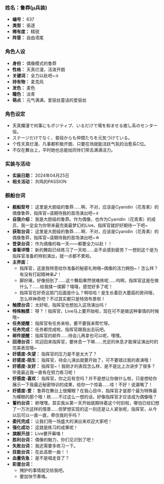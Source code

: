 ### 姓名：鲁莽(μ兵装)
* **编号：** 637
* **类型：** 驱逐
* **稀有度：** 精锐
* **阵营：** 自由鸢尾


### 角色人设
* **身份：** 偶像模式的鲁莽
* **性格：** 天真烂漫，活泼开朗
* **关键词：** 全力以赴吧~✰
* **持有物：** 麦克风
* **发色：** 麦色
* **瞳色：** 淡青
* **萌点：** 元气满满，爱丽丝童话的爱丽丝


### 角色设定
* 天真爛漫で何事にもポジティブ、いるだけで場を和ませる癒し系のセンター役。
* ステージだけでなく、普段からも仲間たちを元気づけている。
* 个性天真烂漫、凡事都积极开朗、只要在场就能活跃气氛的治愈系C位。
* 不仅在舞台上，平时她也总能给同伴们带去满满活力。


### 实装与活动
* **实装日期：** 2024年04月25日
* **相关活动：** 共鸣的PASSION


### 舰船台词
* **舰船型号：** 这里是大胆级的鲁莽……啊、不对，应该是Cyanidin（花青素）的偶像鲁莽，指挥官~请期待我的首场演出吧~✰
* **自我介绍：** 我是大胆级的鲁莽。作为偶像，也作为Cyanidin（花青素）的成员，我一定会为你带来最完美最梦幻的Live，指挥官就好好期待一下吧~
* **获取台词：** 这里是大胆级的鲁莽……啊、不对，应该是Cyanidin（花青素）的偶像鲁莽，指挥官~请期待我的首场演出吧~☆
* **登录台词：** 作为偶像的每一天——都要全力以赴！！
* **查看详情：** 新的舞蹈已经练习了一天啦……会不会感到疲劳？一想到这个是为指挥官准备的特别演出，就一点都不累啦。
* **主界面：**
  * 指挥官，这是我特意给你准备的秘密礼物哦~偶像的活力拥抱~！怎么样？有没有打起精神来♪！
  * 脚好痛，好像扭到了……这个舞蹈果然很难练呢……呜啊，指挥官这是在做什么？……给我揉一揉脚？嘻嘻，感觉好多了呢！
  * 指挥官在好奇这扇门后面是什么？啊哈哈！是生长着巨大蘑菇的房间哦，怎么样神奇吧？不过其实都只是特效布景啦！
* **触摸台词：** 太好啦，指挥官也想加入这场演出吗！
* **特殊触摸：** 呀？！指挥官，Live马上要开始啦，现在可不是做这种事情的时候哦~
* **任务提醒：** 指挥官有任务来啦，要不要我来帮忙呀。
* **任务完成：** 任务都完成啦，指挥官跟我出去玩吧。
* **邮件提醒：** 指挥官的邮件……待会儿再拿也可以呢，嘿嘿。
* **回港台词：** 欢迎回来指挥官，要休息一下嘛……充足的休息才能保证演出时的完美表现哦~
* **好感度-失望：** 指挥官的压力是不是太大了？
* **好感度-陌生：** 指挥官，待会儿演出就要开始了，可不要错过我的表演哦！
* **好感度-友好：** 指挥官~！我刚才的表现怎么样，是不是比上次进步了很多？毕竟最近我一直有在努力练习呢！
* **好感度-喜欢：** 指挥官，你之后有空吗？并不是想让你做什么啦，只是想给你展示一下我最近秘密特训的成果，给你一个惊喜……哇！不好！说漏嘴了！
* **好感度-爱：** 鲁莽在舞台上很耀眼？在我心目中，指挥官才是那个最为特殊最为耀眼的那个哦！欸……不过这么一想的话，好像指挥官才应该成为偶像哦？
* **誓约台词：** 欸嘿嘿，其实我从第一天开始就期待着这个时刻啦，哪怕已经幻想了一万次这样的情景……但梦想实现的这一刻还是让人紧张呢，指挥官，从今以后可以一直一直，牵住我的手吗？
* **委托完成：** 让我们用一场盛大的演出来欢迎大家吧！
* **强化成功：** 这就是练习的成果呢！
* **旗舰开战：** Live要开幕咯！
* **胜利台词：** 偶像的魅力，你们见识到了吧！
* **失败台词：** 我还需要多练习一下。
* **技能台词：** 在此高歌一曲！！
* **血量告急：** 是不是唱走音了？
* **彩蛋台词：**
  * 掩护的事情就交给我吧。
  * 要加快节奏咯。
